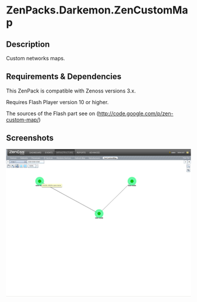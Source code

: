 # ZenPacks.Darkemon.ZenCustomMap

## Description

Custom networks maps.

## Requirements & Dependencies

This ZenPack is compatible with Zenoss versions 3.x.

Requires Flash Player version 10 or higher.

The sources of the Flash part see on (http://code.google.com/p/zen-custom-map/)

## Screenshots

![Common view](https://github.com/Darkemon/ZenPacks.Darkemon.ZenCustomMap/raw/master/screenshots/common_view.png)